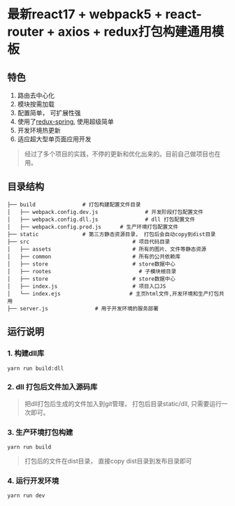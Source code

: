 # 最新react17 + webpack5 + react-router + axios + redux打包构建通用模板
## 特色
1. 路由去中心化
2. 模块按需加载
3. 配置简单， 可扩展性强
4. 使用了[redux-spring](https://github.com/sampsonli/redux-spring), 使用超级简单
5. 开发环境热更新
6. 适应超大型单页面应用开发

>经过了多个项目的实践，不停的更新和优化出来的。目前自己做项目也在用。


## 目录结构
```
├── build				# 打包构建配置文件目录
│   ├── webpack.config.dev.js				# 开发阶段打包配置文件
│   ├── webpack.config.dll.js				# dll 打包配置文件
│   ├── webpack.config.prod.js		# 生产环境打包配置文件
├── static				# 第三方静态资源目录， 打包后会自动copy到dist目录
├── src                                 # 项目代码目录
│   ├── assets                          # 所有的图片、文件等静态资源
│   ├── common                          # 所有的公共依赖库
│   ├── store                           # store数据中心
│   ├── rootes                            # 子模块根目录
│   ├── store                           # store数据中心
│   ├── index.js                        # 项目入口JS
│   └── index.ejs                      # 主页html文件,开发环境和生产打包共用
├── server.js				# 用于开发环境的服务部署
```

## 运行说明

### 1. 构建dll库
```
yarn run build:dll 
```
### 2. dll 打包后文件加入源码库
>把dll打包后生成的文件加入到git管理， 打包后目录static/dll, 只需要运行一次即可。
### 3. 生产环境打包构建
```
yarn run build
```
>打包后的文件在dist目录， 直接copy dist目录到发布目录即可
### 4. 运行开发环境
```
yarn run dev
```
